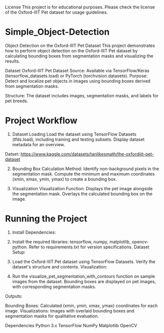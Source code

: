 License
This project is for educational purposes. Please check the license of the Oxford-IIIT Pet dataset for usage guidelines.


# Simple_Object-Detection

Object Detection on the Oxford-IIIT Pet Dataset
This project demonstrates how to perform object detection on the Oxford-IIIT Pet dataset by calculating bounding boxes from segmentation masks and visualizing the results.

Dataset
Oxford-IIIT Pet Dataset
Source: Available via TensorFlow/Keras (tensorflow_datasets.load) or PyTorch (torchvision.datasets).
Purpose: Detect and localize pet objects in images using bounding boxes derived from segmentation masks.

Structure: The dataset includes images, segmentation masks, and labels for pet breeds.

# Project Workflow

1. Dataset Loading
Load the dataset using TensorFlow Datasets (tfds.load), including training and testing subsets.
Display dataset metadata for an overview.

Datset: https://www.kaggle.com/datasets/tanlikesmath/the-oxfordiiit-pet-dataset

2. Bounding Box Calculation
Method:
Identify non-background pixels in the segmentation mask.
Compute the minimum and maximum coordinates (xmin, xmax, ymin, ymax) to create a bounding box.

3. Visualization
Visualization Function:
Displays the pet image alongside the segmentation mask.
Overlays the calculated bounding box on the image.

   
# Running the Project
1. Install Dependencies:

2. Install the required libraries: tensorflow, numpy, matplotlib, opencv-python.
Refer to requirements.txt for version specifications.
Dataset Setup:

3. Load the Oxford-IIIT Pet dataset using TensorFlow Datasets.
Verify the dataset's structure and contents.
Visualization:

4. Run the visualize_pet_segmentation_with_contours function on sample images from the dataset.
Bounding boxes are displayed on pet images, with corresponding segmentation masks.

Outputs:

Bounding Boxes: Calculated (xmin, ymin, xmax, ymax) coordinates for each image.
Visualizations: Images with overlaid bounding boxes and segmentation masks for qualitative evaluation.

Dependencies
Python 3.x
TensorFlow
NumPy
Matplotlib
OpenCV

